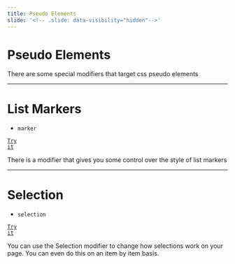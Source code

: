 ```yaml
---
title: Pseudo Elements
slide: '<!-- .slide: data-visibility="hidden"-->'
---
```


<!-- .slide: data-state="layout-title" class="bg-dark"-->

# Pseudo Elements

> >

There are some special modifiers that target css pseudo elements

---

# List Markers

- `marker`

<a href="https://codepen.io/planetoftheweb/pen/qBVQQyb?editors=1000" target="_blank"><code class="code-royal">Try it</code></a>

> >

There is a modifier that gives you some control over the style of list markers

---

# Selection

- `selection`

<a href="https://codepen.io/planetoftheweb/pen/ExbOOOa?editors=1000" target="_blank"><code class="code-royal">Try it</code></a>

> >

You can use the Selection modifier to change how selections work on your page. You can even do this on an item by item basis.
